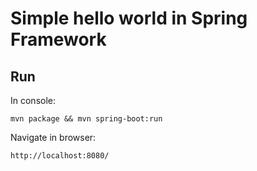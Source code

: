 # Simple hello world in Spring Framework

## Run

In console:

```mvn package && mvn spring-boot:run```

Navigate in browser:

```http://localhost:8080/```